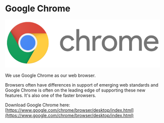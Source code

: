 # Google Chrome

![](../.gitbook/assets/google_chrome_logo.png)

We use Google Chrome as our web browser.

Browsers often have differences in support of emerging web standards and Google Chrome is often on the leading edge of supporting these new features. It's also one of the faster browsers.

Download Google Chrome here: [https://www.google.com/chrome/browser/desktop/index.html](https://www.google.com/chrome/browser/desktop/index.html)

